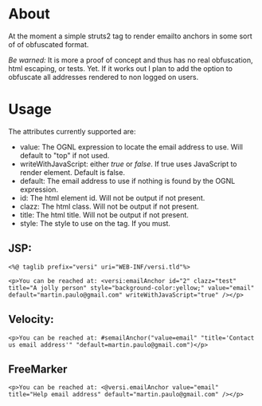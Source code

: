 About
=====

At the moment a simple struts2 tag to render emailto anchors in some sort of of obfuscated format. 

*Be warned:* It is more a proof of concept and thus has no real obfuscation, html escaping, or tests. Yet.
If it works out I plan to add the option to obfuscate all addresses rendered to non logged on users.

Usage
=====

The attributes currently supported are:
* value: The OGNL expression to locate the email address to use. Will default to "top" if not used.
* writeWithJavaScript: either *true* or *false*. If true uses JavaScript to render element. Default is false.
* default: The email address to use if nothing is found by the OGNL expression. 
* id: The html element id. Will not be output if not present.
* clazz: The html class. Will not be output if not present.
* title: The html title. Will not be output if not present.
* style: The style to use on the tag. If you must.

JSP:
----

    <%@ taglib prefix="versi" uri="WEB-INF/versi.tld"%>

    <p>You can be reached at: <versi:emailAnchor id="2" clazz="test" title="A jolly person" style="background-color:yellow;" value="email" default="martin.paulo@gmail.com" writeWithJavaScript="true" /></p>

Velocity:
---------

    <p>You can be reached at: #semailAnchor("value=email" "title='Contact us email address'" "default=martin.paulo@gmail.com")</p>

FreeMarker
----------

    <p>You can be reached at: <@versi.emailAnchor value="email" title="Help email address" default="martin.paulo@gmail.com" /></p>